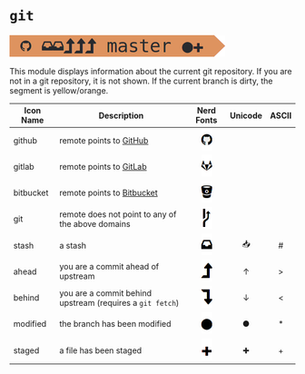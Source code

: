 # `git`
![](git.png)

This module displays information about the current git repository. If you are not in a git repository, it is not shown. If the current branch is dirty, the segment is yellow/orange.

| Icon Name | Description                                               | Nerd Fonts                  | Unicode   | ASCII |
| --------- | --------------------------------------------------------- | :-------------------------: | :-------: | :---: |
| github    | remote points to [GitHub](https://github.com/)            | ![github](github.png)       |           |       |
| gitlab    | remote points to [GitLab](https://gitlab.com/)            | ![gitlab](gitlab.png)       |           |       |
| bitbucket | remote points to [Bitbucket](https://bitbucket.org/)      | ![bitbucket](bitbucket.png) |           |       |
| git       | remote does not point to any of the above domains         | ![generic](git-generic.png) |           |       |
| stash     | a stash                                                   | ![stash](stash.png)         | &#x1f4e5; | #     |
| ahead     | you are a commit ahead of upstream                        | ![ahead](ahead.png)         | &#x2191;  | >     |
| behind    | you are a commit behind upstream (requires a `git fetch`) | ![behind](behind.png)       | &#x2193;  | <     |
| modified  | the branch has been modified                              | ![circle](circle.png)       | &#x25cf;  | *     |
| staged    | a file has been staged                                    | ![plus](plus.png)           | &#x271a;  | +     |
